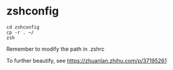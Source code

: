# zshconfig

```
cd zshconfig
cp -r . ~/
zsh
```
Remember to modify the path in .zshrc

To further beautify, see https://zhuanlan.zhihu.com/p/37195261
